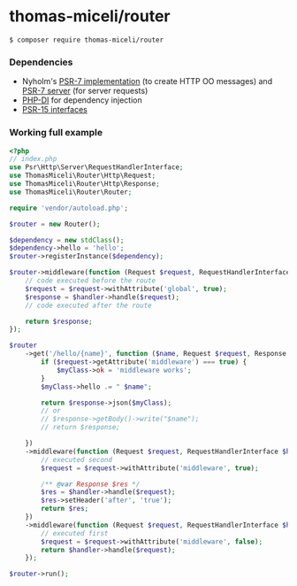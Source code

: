 # thomas-miceli/router

```shell
$ composer require thomas-miceli/router
```

### Dependencies
* Nyholm's [PSR-7 implementation](https://github.com/nyholm/psr7) (to create HTTP OO messages) and [PSR-7 server](https://github.com/nyholm/psr7-server) (for server requests)
* [PHP-DI](https://php-di.org) for dependency injection 
* [PSR-15 interfaces](https://www.php-fig.org/psr/psr-15/)

### Working full example

```php
<?php
// index.php
use Psr\Http\Server\RequestHandlerInterface;
use ThomasMiceli\Router\Http\Request;
use ThomasMiceli\Router\Http\Response;
use ThomasMiceli\Router\Router;

require 'vendor/autoload.php';

$router = new Router();

$dependency = new stdClass();
$dependency->hello = 'hello';
$router->registerInstance($dependency);

$router->middleware(function (Request $request, RequestHandlerInterface $handler) {
    // code executed before the route
    $request = $request->withAttribute('global', true);
    $response = $handler->handle($request);
    // code executed after the route

    return $response;
});

$router
    ->get('/hello/{name}', function ($name, Request $request, Response $response, stdClass $myClass) {
        if ($request->getAttribute('middleware') === true) {
            $myClass->ok = 'middleware works';
        }
        $myClass->hello .= " $name";

        return $response->json($myClass);
        // or
        // $response->getBody()->write("$name");
        // return $response;

    })
    ->middleware(function (Request $request, RequestHandlerInterface $handler) {
        // executed second
        $request = $request->withAttribute('middleware', true);

        /** @var Response $res */
        $res = $handler->handle($request);
        $res->setHeader('after', 'true');
        return $res;
    })
    ->middleware(function (Request $request, RequestHandlerInterface $handler) {
        // executed first
        $request = $request->withAttribute('middleware', false);
        return $handler->handle($request);
    });

$router->run();

```